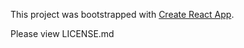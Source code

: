 This project was bootstrapped with [Create React App](https://github.com/facebookincubator/create-react-app).

Please view LICENSE.md